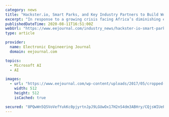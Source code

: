 ```yaml
---
category: news
title: "Hackster.io, Smart Parks, and Key Industry Partners to Build World’s Most Advanced Elephant Tracker"
excerpt: "In response to a growing crisis facing Africa’s diminishing elephant population, two technology leaders are coming together with leading technology and"
publishedDateTime: 2020-08-11T16:51:00Z
webUrl: "https://www.eejournal.com/industry_news/hackster-io-smart-parks-and-key-industry-partners-to-build-worlds-most-advanced-elephant-tracker/"
type: article

provider:
  name: Electronic Engineering Journal
  domain: eejournal.com

topics:
  - Microsoft AI
  - AI

images:
  - url: "https://www.eejournal.com/wp-content/uploads/2017/05/cropped-EEJ_favicon_2020-copy.png"
    width: 512
    height: 512
    isCached: true

secured: "8PQwWn5QSVoVefYukKc0pjyrtnJpJ9LGUwOx17H2nS4dm3ABHry/CQjsWIUePNysvGBpUR/U3tUXbVfhRx9jnedxXO/Vpz/D3oujounmzsw6MGWOBWJyFKwTDwgJ1Jnoaj0UQOUnIm9LjgoEYXjk5TMk/u2PJK1oKrI21RF8dDVEJYzl33sKc05XAXEdAm88KgEMn9L2kSqDLF7tFSOAnhUR+XJZ7O5JcEFUENEVwDVvmZ63TRdSNFvbtZJ5ubgliOVo+6V6iyxaGhEaTH/RZHDXEd3PVIDFbst62Cn7KA1dhMxLPdXADPzvg8t7lnXFVvWKj/r4EWVitizpxM6UaA==;zGh65gWKSb5uDHVNRopijQ=="
---
```


